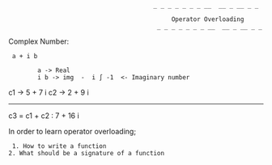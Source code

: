                                                 
                                            _ _ _ _ _ _ _ __  __ _ __ _ _
                                             
                                                 Operator Overloading
                                             _ _ _ _ _ _ _ __  __ _ __ _ _

Complex Number:
  
     a + i b

            a -> Real
            i b -> img  -  i ∫ -1  <- Imaginary number


c1 -> 5 + 7 i
c2 -> 2 + 9 i  
______________

c3 = c1 + c2 :    7 + 16 i


In order to learn operator overloading; 

     1. How to write a function
    2. What should be a signature of a function